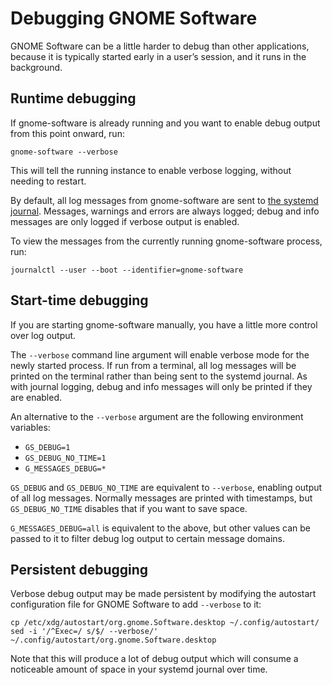 Debugging GNOME Software
========================

GNOME Software can be a little harder to debug than other applications, because
it is typically started early in a user’s session, and it runs in the
background.

Runtime debugging
---

If gnome-software is already running and you want to enable debug output from
this point onward, run:
```
gnome-software --verbose
```

This will tell the running instance to enable verbose logging, without needing
to restart.

By default, all log messages from gnome-software are sent to
[the systemd journal](https://www.freedesktop.org/software/systemd/man/systemd-journald.service.html).
Messages, warnings and errors are always logged; debug and info messages are
only logged if verbose output is enabled.

To view the messages from the currently running gnome-software process, run:
```
journalctl --user --boot --identifier=gnome-software
```

Start-time debugging
---

If you are starting gnome-software manually, you have a little more control over
log output.

The `--verbose` command line argument will enable verbose mode for the newly
started process. If run from a terminal, all log messages will be printed on the
terminal rather than being sent to the systemd journal. As with journal logging,
debug and info messages will only be printed if they are enabled.

An alternative to the `--verbose` argument are the following environment
variables:
 * `GS_DEBUG=1`
 * `GS_DEBUG_NO_TIME=1`
 * `G_MESSAGES_DEBUG=*`

`GS_DEBUG` and `GS_DEBUG_NO_TIME` are equivalent to `--verbose`, enabling output
of all log messages. Normally messages are printed with timestamps, but
`GS_DEBUG_NO_TIME` disables that if you want to save space.

`G_MESSAGES_DEBUG=all` is equivalent to the above, but other values can be
passed to it to filter debug log output to certain message domains.

Persistent debugging
---

Verbose debug output may be made persistent by modifying the autostart
configuration file for GNOME Software to add `--verbose` to it:
```
cp /etc/xdg/autostart/org.gnome.Software.desktop ~/.config/autostart/
sed -i '/^Exec=/ s/$/ --verbose/' ~/.config/autostart/org.gnome.Software.desktop
```

Note that this will produce a lot of debug output which will consume a
noticeable amount of space in your systemd journal over time.

